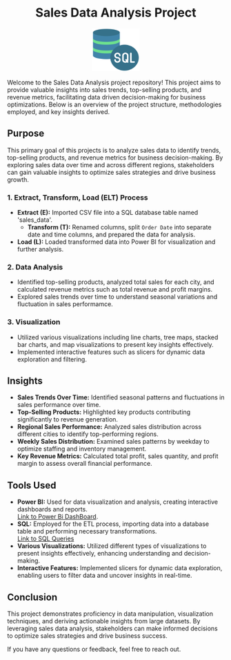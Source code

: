 <H1 align="center"> Sales Data Analysis Project </H1>
<div align="center">
  <img
src="https://github.com/Kabirr2002/Sales_Analysis-SQL/blob/main/sql_logo.png"
alt="SQL Logo" width="110" height="100">
</div>

Welcome to the Sales Data Analysis project repository! This project aims to provide valuable insights into sales trends, top-selling products, and revenue metrics, facilitating data driven decision-making for business optimizations. Below is an overview of the project structure, methodologies employed, and key insights derived.

## Purpose
This primary goal of this projects is to analyze sales data to identify trends, top-selling products, and revenue metrics for business decision-making. By exploring sales data over time and across different regions, stakeholders can gain valuable insights to optimize sales strategies and drive business growth.

### 1. Extract, Transform, Load (ELT) Process
- **Extract (E):** Imported CSV file into a SQL database table named
  'sales_data'.
  - **Transform (T):** Renamed columns, split `Order Date` into separate date and time columns, and prepared the data for analysis.
- **Load (L):** Loaded transformed data into Power BI for visualization and further analysis.

### 2. Data Analysis
  - Identified top-selling products, analyzed total sales for each city, and calculated revenue metrics such as total revenue and profit margins.
  - Explored sales trends over time to understand seasonal variations and fluctuation in sales performamce.
 
### 3. Visualization
- Utilized various visualizations including line charts, tree maps, stacked bar charts, and map visualizations to present key insights effectively.
- Implemented interactive features such as slicers for dynamic data exploration and filtering.
  
## Insights
- **Sales Trends Over Time:** Identified seasonal patterns and fluctuations in sales performance over time.
- **Top-Selling Products:** Highlighted key products contributing significantly to revenue generation.
- **Regional Sales Performance:** Analyzed sales distribution across different cities to identify top-performing regions.
- **Weekly Sales Distribution:** Examined sales patterns by weekday to optimize staffing and inventory management.
- **Key Revenue Metrics:** Calculated total profit, sales quantity, and profit margin to assess overall financial performance.

## Tools Used
- **Power BI:** Used for data visualization and analysis, creating interactive dashboards and reports. <br>
[Link to Power Bi DashBoard](https://github.com/Kabirr2002/Sales_Analysis-SQL/blob/main/Sales_PB_Dashboard_.pbix).
- **SQL:** Employed for the ETL process, importing data into a database table and performing necessary transformations.<br>
  [Link to SQL Queries](https://github.com/Kabirr2002/Sales_Analysis-SQL/blob/main/SalesSQLQueries.sql)
- **Various Visualizations:** Utilized different types of visualizations to present insights effectively, enhancing understanding and decision-making.
- **Interactive Features:** Implemented slicers for dynamic data exploration, enabling users to filter data and uncover insights in real-time.

## Conclusion
This project demonstrates proficiency in data manipulation, visualization techniques, and deriving actionable insights from large datasets. By leveraging sales data analysis, stakeholders can make informed decisions to optimize sales strategies and drive business success.

If you have any questions or feedback, feel free to reach out.
